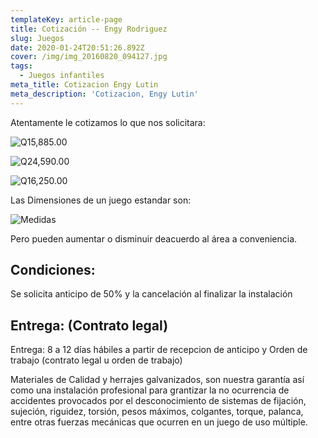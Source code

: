 ```yaml
---
templateKey: article-page
title: Cotización -- Engy Rodriguez
slug: Juegos
date: 2020-01-24T20:51:26.892Z
cover: /img/img_20160820_094127.jpg
tags:
  - Juegos infantiles
meta_title: Cotizacion Engy Lutin
meta_description: 'Cotizacion, Engy Lutin'
---
```

Atentamente le cotizamos lo que nos solicitara:

![Q15,885.00](/img/img_20180131_180209_802.jpg "Q15,885.00")

![Q24,590.00](/img/img_20180205_122120_006.jpg "Q24,590.00")

![Q16,250.00](/img/tarco.jpg "Q16,250.00")



Las Dimensiones de un juego estandar son: 

![Medidas](/img/tarco.png "Medidas")

Pero pueden aumentar o disminuir deacuerdo al área a conveniencia.

## Condiciones:

Se solicita anticipo de 50% y la cancelación al finalizar la instalación

## Entrega: (Contrato legal)

Entrega: 8 a 12 días hábiles a partir de recepcion de anticipo y Orden de trabajo (contrato legal u orden de trabajo)

Materiales de Calidad y herrajes galvanizados, son nuestra garantía así como una instalación profesional para grantizar la no ocurrencia de accidentes provocados por el desconocimiento de sistemas de fijación, sujeción, riguidez, torsión, pesos máximos, colgantes, torque, palanca, entre otras fuerzas mecánicas que ocurren en un juego de uso múltiple.

##

